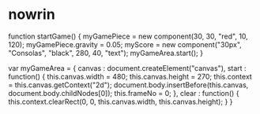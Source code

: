 # nowrin
function startGame() {
  myGamePiece = new component(30, 30, "red", 10, 120);
  myGamePiece.gravity = 0.05;
  myScore = new component("30px", "Consolas", "black", 280, 40, "text");
  myGameArea.start();
}

var myGameArea = {
  canvas : document.createElement("canvas"),
  start : function() {
    this.canvas.width = 480;
    this.canvas.height = 270;
    this.context = this.canvas.getContext("2d");
    document.body.insertBefore(this.canvas, document.body.childNodes[0]);
    this.frameNo = 0;
  },
  clear : function() {
    this.context.clearRect(0, 0, this.canvas.width, this.canvas.height);
  }
}
